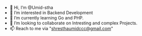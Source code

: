 - 👋 Hi, I’m @Umid-stha
- 👀 I’m interested in Backend Development
- 🌱 I’m currently learning Go and PHP.
- 💞️ I’m looking to collaborate on Intresting and complex Projects.
- 📫 Reach to me via "shresthaumidccc@gmail.com"
<!---
Umid-stha/Umid-stha is a ✨ special ✨ repository because its `README.md` (this file) appears on your GitHub profile.
You can click the Preview link to take a look at your changes.
--->
